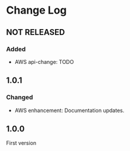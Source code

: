 # Change Log

## NOT RELEASED

### Added

- AWS api-change: TODO

## 1.0.1

### Changed

- AWS enhancement: Documentation updates.

## 1.0.0

First version
